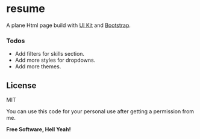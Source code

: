 # resume

A plane Html page build with [UI Kit](https://getuikit.com/) and [Bootstrap](https://getbootstrap.com/).

### Todos

 - Add filters for skills section.
 - Add more styles for dropdowns.
 - Add more themes.
 
 License
----

MIT

You can use this code for your personal use after getting a permission from me.

**Free Software, Hell Yeah!**
